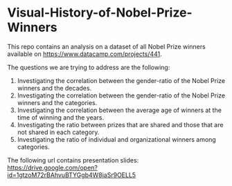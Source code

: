 # Visual-History-of-Nobel-Prize-Winners
This repo contains an analysis on a dataset of all Nobel Prize winners available on https://www.datacamp.com/projects/441. 

The questions we are trying to address are the following: 
1. Investigating the correlation between the gender-ratio of the Nobel Prize winners and the decades.
2. Investigating the correlation between the gender-ratio of the Nobel Prize winners and the categories.
3. Investigating the correlation between the average age of winners at the time of winning and the years.
4. Investigating the ratio between prizes that are shared and those that are not shared in each category.
5. Investigating the ratio of individual and organizational winners among categories.

The following url contains presentation slides: https://drive.google.com/open?id=1gtzoM72rBAhvuBTYGgb4W8iaSr9OELL5

